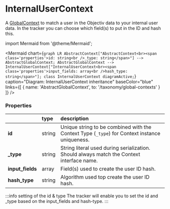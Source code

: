 # InternalUserContext

A [GlobalContext](/taxonomy/reference/global-contexts/overview.md) to match a user in the Objectiv data to your internal user data. In the tracker you can choose which field(s) to put in the ID and hash this.

import Mermaid from '@theme/Mermaid';

<Mermaid chart={`
	graph LR
	    AbstractContext["AbstractContext<br><span class='properties'>id: string<br />_type: string</span>"] --> AbstractGlobalContext;
        AbstractGlobalContext --> InternalUserContext["InternalUserContext<br><span class='properties'>input_fields: array<br />hash_type: string</span>"];
    class InternalUserContext diagramActive;
`} 
  caption="Diagram: InternalUserContext inheritance" 
  baseColor="blue" 
  links={[
        { name: 'AbstractGlobalContext', to: '/taxonomy/global-contexts' }
]}
/>

### Properties
|           | type        | description
| :--       | :--         | :--
| **id**    | string      | Unique string to be combined with the Context Type (`_type`) for Context instance uniqueness.
| **_type** | string      | String literal used during serialization. Should always match the Context interface name.      
| **input_fields** | array      | Field(s) used to create the user ID hash.   
| **hash_type** | string      | Algorithm used top create the user ID hash.   

:::info setting of the id & type
The tracker will enable you to set the id and _type based on the input_fields and hash-type.
:::